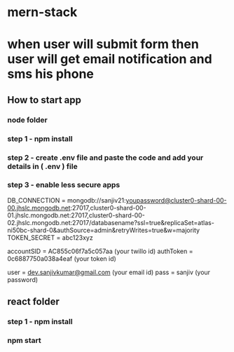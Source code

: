 # mern-stack
# when user will submit form then user will get email notification and sms his phone
## How to start app
### node folder
### step 1 - npm install
### step 2 - create .env file and paste the code and add your details in ( .env ) file 
### step 3 - enable less secure apps
  
DB_CONNECTION = mongodb://sanjiv21:youpassword@cluster0-shard-00-00.jhslc.mongodb.net:27017,cluster0-shard-00-01.jhslc.mongodb.net:27017,cluster0-shard-00-02.jhslc.mongodb.net:27017/databasename?ssl=true&replicaSet=atlas-ni50bc-shard-0&authSource=admin&retryWrites=true&w=majority
TOKEN_SECRET = abc123xyz


accountSID = AC855c06f7a5c057aa  (your twillo id)
authToken = 0c6887750a038a4eaf   (your token id)

user = dev.sanjivkumar@gmail.com  (your email id)
pass = sanjiv                     (your password)

## react folder
### step 1 - npm install
### npm start
